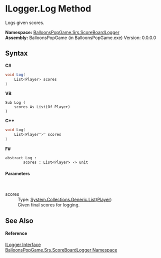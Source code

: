 # ILogger.Log Method 
 

Logs given scores.

**Namespace:**&nbsp;<a href="908f3a66-d727-6b92-7dd8-030ce9781591">BalloonsPopGame.Srs.ScoreBoardLogger</a><br />**Assembly:**&nbsp;BalloonsPopGame (in BalloonsPopGame.exe) Version: 0.0.0.0

## Syntax

**C#**<br />
``` C#
void Log(
	List<Player> scores
)
```

**VB**<br />
``` VB
Sub Log ( 
	scores As List(Of Player)
)
```

**C++**<br />
``` C++
void Log(
	List<Player^>^ scores
)
```

**F#**<br />
``` F#
abstract Log : 
        scores : List<Player> -> unit 

```


#### Parameters
&nbsp;<dl><dt>scores</dt><dd>Type: <a href="http://msdn2.microsoft.com/en-us/library/6sh2ey19" target="_blank">System.Collections.Generic.List</a>(<a href="a28fb4ed-16fe-c791-b9f5-7b11f11b6dbd">Player</a>)<br />Given final scores for logging.</dd></dl>

## See Also


#### Reference
<a href="c5d928ab-2b5c-5e2e-9c88-d467ccc0b625">ILogger Interface</a><br /><a href="908f3a66-d727-6b92-7dd8-030ce9781591">BalloonsPopGame.Srs.ScoreBoardLogger Namespace</a><br />